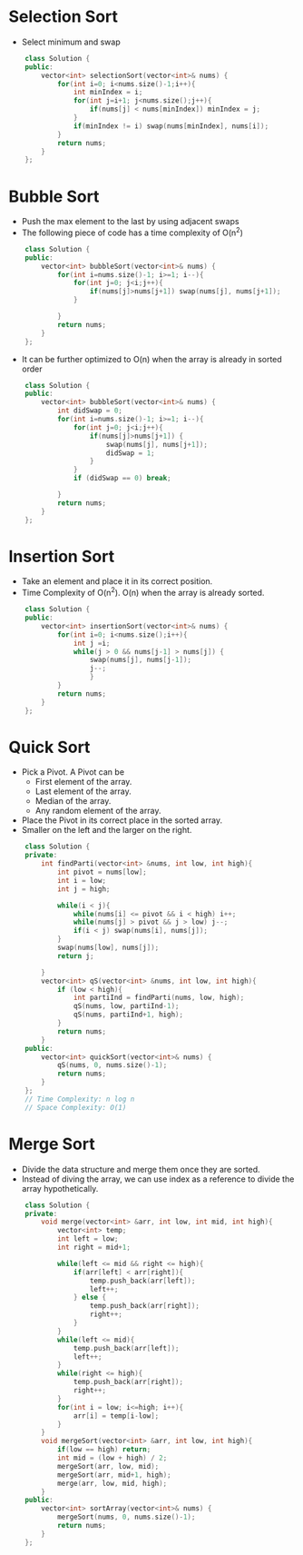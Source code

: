 # Selection Sort

- Select minimum and swap

```cpp
    class Solution {
    public:
        vector<int> selectionSort(vector<int>& nums) {
            for(int i=0; i<nums.size()-1;i++){
                int minIndex = i;
                for(int j=i+1; j<nums.size();j++){
                    if(nums[j] < nums[minIndex]) minIndex = j;
                }
                if(minIndex != i) swap(nums[minIndex], nums[i]);
            }
            return nums;
        }
    };
```

# Bubble Sort

- Push the max element to the last by using adjacent swaps
- The following piece of code has a time complexity of O(n<sup>2</sup>)

```cpp
    class Solution {
    public:
        vector<int> bubbleSort(vector<int>& nums) {
            for(int i=nums.size()-1; i>=1; i--){
                for(int j=0; j<i;j++){
                    if(nums[j]>nums[j+1]) swap(nums[j], nums[j+1]);
                }

            }
            return nums;
        }
    };
```

- It can be further optimized to O(n) when the array is already in sorted order

```cpp
    class Solution {
    public:
        vector<int> bubbleSort(vector<int>& nums) {
            int didSwap = 0;
            for(int i=nums.size()-1; i>=1; i--){
                for(int j=0; j<i;j++){
                    if(nums[j]>nums[j+1]) {
                        swap(nums[j], nums[j+1]);
                        didSwap = 1;
                    }
                }
                if (didSwap == 0) break;

            }
            return nums;
        }
    };
```

# Insertion Sort

- Take an element and place it in its correct position.
- Time Complexity of O(n<sup>2</sup>). O(n) when the array is already sorted.

```cpp
    class Solution {
    public:
        vector<int> insertionSort(vector<int>& nums) {
            for(int i=0; i<nums.size();i++){
                int j =i;
                while(j > 0 && nums[j-1] > nums[j]) {
                    swap(nums[j], nums[j-1]);
                    j--;
                    }
            }
            return nums;
        }
    };
```

# Quick Sort

- Pick a Pivot. A Pivot can be
  - First element of the array.
  - Last element of the array.
  - Median of the array.
  - Any random element of the array.
- Place the Pivot in its correct place in the sorted array.
- Smaller on the left and the larger on the right.

```cpp
    class Solution {
    private:
        int findParti(vector<int> &nums, int low, int high){
            int pivot = nums[low];
            int i = low;
            int j = high;

            while(i < j){
                while(nums[i] <= pivot && i < high) i++;
                while(nums[j] > pivot && j > low) j--;
                if(i < j) swap(nums[i], nums[j]);
            }
            swap(nums[low], nums[j]);
            return j;

        }
        vector<int> qS(vector<int> &nums, int low, int high){
            if (low < high){
                int partiInd = findParti(nums, low, high);
                qS(nums, low, partiInd-1);
                qS(nums, partiInd+1, high);
            }
            return nums;
        }
    public:
        vector<int> quickSort(vector<int>& nums) {
            qS(nums, 0, nums.size()-1);
            return nums;
        }
    };
    // Time Complexity: n log n
    // Space Complexity: O(1)
```

# Merge Sort

- Divide the data structure and merge them once they are sorted.
- Instead of diving the array, we can use index as a reference to divide the array hypothetically.

```cpp
    class Solution {
    private:
        void merge(vector<int> &arr, int low, int mid, int high){
            vector<int> temp;
            int left = low;
            int right = mid+1;

            while(left <= mid && right <= high){
                if(arr[left] < arr[right]){
                    temp.push_back(arr[left]);
                    left++;
                } else {
                    temp.push_back(arr[right]);
                    right++;
                }
            }
            while(left <= mid){
                temp.push_back(arr[left]);
                left++;
            }
            while(right <= high){
                temp.push_back(arr[right]);
                right++;
            }
            for(int i = low; i<=high; i++){
                arr[i] = temp[i-low];
            }
        }
        void mergeSort(vector<int> &arr, int low, int high){
            if(low == high) return;
            int mid = (low + high) / 2;
            mergeSort(arr, low, mid);
            mergeSort(arr, mid+1, high);
            merge(arr, low, mid, high);
        }
    public:
        vector<int> sortArray(vector<int>& nums) {
            mergeSort(nums, 0, nums.size()-1);
            return nums;
        }
    };
```
